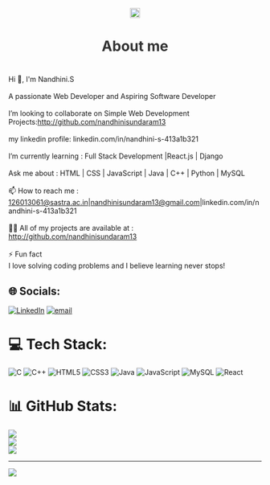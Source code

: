 <br clear="both">

<div align="center">
  <img height="20" src="https://user-images.githubusercontent.com/105108549/190127191-945c97b4-f2e8-47fe-b1da-ff678d31c0ed.gif"  />
</div>

<h2 style="text-align:center; font-size:28px; font-weight:bold; color:#333;">About me</h2>

<br>Hi 👋, I'm Nandhini.S<br><br>A passionate Web Developer and Aspiring Software Developer<br><br> I’m looking to collaborate on Simple Web Development Projects:http://github.com/nandhinisundaram13<br><br>my linkedin profile: linkedin.com/in/nandhini-s-413a1b321<br><br> I’m currently learning : Full Stack Development |React.js | Django<br><br>Ask me about : HTML | CSS | JavaScript | Java | C++ | Python | MySQL<br><br>📫 How to reach me : 126013061@sastra.ac.in|nandhinisundaram13@gmail.com|linkedin.com/in/nandhini-s-413a1b321<br><br>👨‍💻 All of my projects are available at : http://github.com/nandhinisundaram13<br><br>⚡ Fun fact<br>I love solving coding problems and I believe learning never stops!<br>


## 🌐 Socials:
[![LinkedIn](https://img.shields.io/badge/LinkedIn-%230077B5.svg?logo=linkedin&logoColor=white)](https://linkedin.com/in/https://www.linkedin.com/in/nandhini-s-413a1b321) [![email](https://img.shields.io/badge/Email-D14836?logo=gmail&logoColor=white)](mailto:126013061@sastra.ac.in) 

# 💻 Tech Stack:
![C](https://img.shields.io/badge/c-%2300599C.svg?style=for-the-badge&logo=c&logoColor=white) 
![C++](https://img.shields.io/badge/c++-%2300599C.svg?style=for-the-badge&logo=c%2B%2B&logoColor=white) 
![HTML5](https://img.shields.io/badge/html5-%23E34F26.svg?style=for-the-badge&logo=html5&logoColor=white) 
![CSS3](https://img.shields.io/badge/css3-%231572B6.svg?style=for-the-badge&logo=css3&logoColor=white) 
![Java](https://img.shields.io/badge/java-%23ED8B00.svg?style=for-the-badge&logo=openjdk&logoColor=white) 
![JavaScript](https://img.shields.io/badge/javascript-%23323330.svg?style=for-the-badge&logo=javascript&logoColor=%23F7DF1E) 
![MySQL](https://img.shields.io/badge/mysql-4479A1.svg?style=for-the-badge&logo=mysql&logoColor=white) 
![React](https://img.shields.io/badge/react-%2320232a.svg?style=for-the-badge&logo=react&logoColor=%2361DAFB) 

# 📊 GitHub Stats:
![](https://github-readme-stats.vercel.app/api?username=nandhinisundaram13&theme=dark&hide_border=false&include_all_commits=false&count_private=false)<br/>
![](https://nirzak-streak-stats.vercel.app/?user=nandhinisundaram13&theme=dark&hide_border=false)<br/>
![](https://github-readme-stats.vercel.app/api/top-langs/?username=nandhinisundaram13&theme=dark&hide_border=false&include_all_commits=false&count_private=false&layout=compact)

---
[![](https://visitcount.itsvg.in/api?id=nandhinisundaram13&icon=0&color=0)](https://visitcount.itsvg.in)

<!-- Proudly created with GPRM ( https://gprm.itsvg.in ) -->

